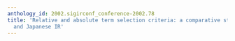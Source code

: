 ```yaml
---
anthology_id: 2002.sigirconf_conference-2002.78
title: 'Relative and absolute term selection criteria: a comparative study for English
  and Japanese IR'
---
```

